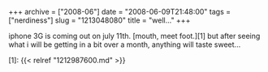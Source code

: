 +++
archive = ["2008-06"]
date = "2008-06-09T21:48:00"
tags = ["nerdiness"]
slug = "1213048080"
title = "well..."
+++

iphone 3G is coming out on july 11th. [mouth, meet foot.][1] but after
seeing what i will be getting in a bit over a month, anything will taste
sweet...

[1]: {{< relref "1212987600.md" >}}

